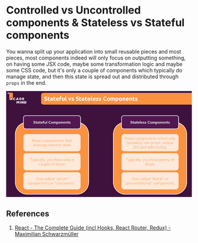 # Controlled vs Uncontrolled components & Stateless vs Stateful components

You wanna split up your application into small reusable pieces and most pieces, most components indeed will only focus on outputting something, on having some JSX code, maybe some transformation logic and maybe some CSS code, but it's only a couple of components which typically do manage state, and then this state is spread out and distributed through `props` in the end.

![061_stateless_vs_stateful_components](..\img\061_stateless_vs_stateful_components.jpg)

## References

1. [React - The Complete Guide (incl Hooks, React Router, Redux) - Maximilian Schwarzmüller](https://www.udemy.com/course/react-the-complete-guide-incl-redux/)